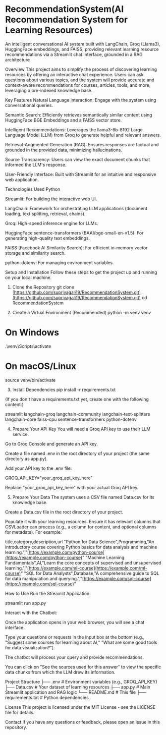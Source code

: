 # RecommendationSystem(AI Recommendation System for Learning Resources)
An intelligent conversational AI system built with LangChain, Groq (Llama3), HuggingFace embeddings, and FAISS, providing relevant learning resource recommendations via a Streamlit chat interface, grounded in a RAG architecture


Overview
This project aims to simplify the process of discovering learning resources by offering an interactive chat experience. Users can ask questions about various topics, and the system will provide accurate and context-aware recommendations for courses, articles, tools, and more, leveraging a pre-indexed knowledge base.

Key Features
Natural Language Interaction: Engage with the system using conversational queries.

Semantic Search: Efficiently retrieves semantically similar content using HuggingFace BGE Embeddings and a FAISS vector store.

Intelligent Recommendations: Leverages the llama3-8b-8192 Large Language Model (LLM) from Groq to generate helpful and relevant answers.

Retrieval-Augmented Generation (RAG): Ensures responses are factual and grounded in the provided data, minimizing hallucinations.

Source Transparency: Users can view the exact document chunks that informed the LLM's response.

User-Friendly Interface: Built with Streamlit for an intuitive and responsive web application.

Technologies Used
Python

Streamlit: For building the interactive web UI.

LangChain: Framework for orchestrating LLM applications (document loading, text splitting, retrieval, chains).

Groq: High-speed inference engine for LLMs.

HuggingFace sentence-transformers (BAAI/bge-small-en-v1.5): For generating high-quality text embeddings.

FAISS (Facebook AI Similarity Search): For efficient in-memory vector storage and similarity search.

python-dotenv: For managing environment variables.

Setup and Installation
Follow these steps to get the project up and running on your local machine.

1. Clone the Repository
git clone [https://github.com/supriyagali19/RecommendationSystem.git](https://github.com/supriyagali19/RecommendationSystem.git)
cd RecommendationSystem

2. Create a Virtual Environment (Recommended)
python -m venv venv
# On Windows
.\venv\Scripts\activate
# On macOS/Linux
source venv/bin/activate

3. Install Dependencies
pip install -r requirements.txt

(If you don't have a requirements.txt yet, create one with the following content:)

streamlit
langchain-groq
langchain-community
langchain-text-splitters
langchain-core
faiss-cpu
sentence-transformers
python-dotenv

4. Prepare Your API Key
You will need a Groq API key to use their LLM service.

Go to Groq Console and generate an API key.

Create a file named .env in the root directory of your project (the same directory as app.py).

Add your API key to the .env file:

GROQ_API_KEY="your_groq_api_key_here"

Replace "your_groq_api_key_here" with your actual Groq API key.

5. Prepare Your Data
The system uses a CSV file named Data.csv for its knowledge base.

Create a Data.csv file in the root directory of your project.

Populate it with your learning resources. Ensure it has relevant columns that CSVLoader can process (e.g., a column for content, and optional columns for metadata). For example:

title,category,description,url
"Python for Data Science",Programming,"An introductory course covering Python basics for data analysis and machine learning.","[https://example.com/python-course](https://example.com/python-course)"
"Machine Learning Fundamentals",AI,"Learn the core concepts of supervised and unsupervised learning.","[https://example.com/ml-course](https://example.com/ml-course)"
"SQL for Data Analysts",Database,"A comprehensive guide to SQL for data manipulation and querying.","[https://example.com/sql-course](https://example.com/sql-course)"

How to Use
Run the Streamlit Application:

streamlit run app.py

Interact with the Chatbot:

Once the application opens in your web browser, you will see a chat interface.

Type your questions or requests in the input box at the bottom (e.g., "Suggest some courses for learning about AI," "What are some good tools for data visualization?").

The chatbot will process your query and provide recommendations.

You can click on "See the sources used for this answer" to view the specific data chunks from which the LLM drew its information.

Project Structure
├── .env                  # Environment variables (e.g., GROQ_API_KEY)
├── Data.csv # Your dataset of learning resources
├── app.py              # Main Streamlit application and RAG logic
└── README.md             # This file
├── requirements.txt      # Python dependencies

License
This project is licensed under the MIT License - see the LICENSE file for details.

Contact
If you have any questions or feedback, please open an issue in this repository.
